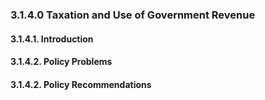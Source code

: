 ### 3.1.4.0  Taxation and Use of Government Revenue
#### 3.1.4.1.  Introduction
#### 3.1.4.2.  Policy Problems
#### 3.1.4.2.  Policy Recommendations
